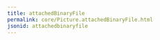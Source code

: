 ```yaml
---
title: attachedBinaryFile
permalink: core/Picture.attachedBinaryFile.html
jsonid: attachedbinaryfile
---
```

